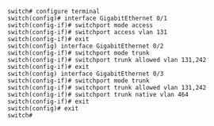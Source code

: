     switch# configure terminal
    switch(config)# interface GigabitEthernet 0/1
    switch(config-if)# switchport mode access
    switch(config-if)# switchport access vlan 131
    switch(config-if)# exit
    switch(config) interface GigabitEthernet 0/2
    switch(config-if)# switchport mode trunk
    switch(config-if)# switchport trunk allowed vlan 131,242
    switch(config-if)# exit
    switch(config) interface GigabitEthernet 0/3
    switch(config-if)# switchport mode trunk
    switch(config-if)# switchport trunk allowed vlan 131,242
    switch(config-if)# switchport trunk native vlan 464
    switch(config-if)# exit
    switch(config)# exit
    switch#
